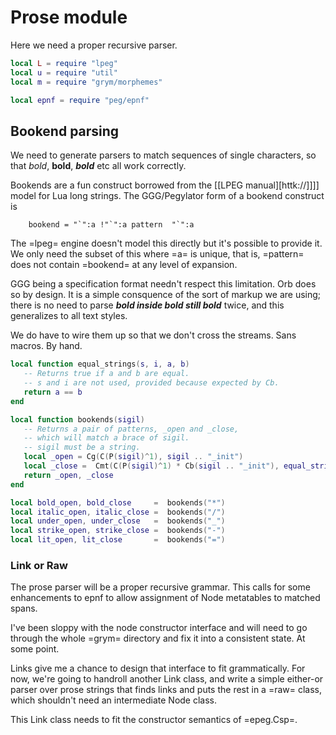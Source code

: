 # Prose module
  Here we need a proper recursive parser.

```lua
local L = require "lpeg"
local u = require "util"
local m = require "grym/morphemes"

local epnf = require "peg/epnf"
```
## Bookend parsing
  We need to generate parsers to match sequences of single characters, so
that *bold*, **bold**, ***bold*** etc all work correctly.

Bookends are a fun construct borrowed from the [[LPEG manual][httk://]]]]
model for Lua long strings.  The GGG/Pegylator form of a bookend construct
is 

```peg
    bookend = "`":a !"`":a pattern  "`":a
```
The =lpeg= engine doesn't model this directly but it's possible to provide
it.  We only need the subset of this where =a= is unique, that is, =pattern=
does not contain =bookend= at any level of expansion. 

GGG being a specification format needn't respect this limitation.  Orb
does so by design.  It is a simple consquence of the sort of markup we are
using; there is no need to parse ***bold **inside bold** still bold*** twice,
and this generalizes to all text styles. 

We do have to wire them up so that we don't cross the streams.  Sans macros.
By hand. 

```lua
local function equal_strings(s, i, a, b)
   -- Returns true if a and b are equal.
   -- s and i are not used, provided because expected by Cb.
   return a == b
end

local function bookends(sigil)
   -- Returns a pair of patterns, _open and _close,
   -- which will match a brace of sigil.
   -- sigil must be a string. 
   local _open = Cg(C(P(sigil)^1), sigil .. "_init")
   local _close =  Cmt(C(P(sigil)^1) * Cb(sigil .. "_init"), equal_strings)
   return _open, _close
end

local bold_open, bold_close     =  bookends("*")
local italic_open, italic_close =  bookends("/")
local under_open, under_close   =  bookends("_")
local strike_open, strike_close =  bookends("-")
local lit_open, lit_close       =  bookends("=")
```
### Link or Raw
  The prose parser will be a proper recursive grammar.  This calls for some
enhancements to epnf to allow assignment of Node metatables to matched spans.

I've been sloppy with the node constructor interface and will need to go through
the whole =grym= directory and fix it into a consistent state.  At some point.

Links give me a chance to design that interface to fit grammatically. For now,
we're going to handroll another Link class, and write a simple either-or parser
over prose strings that finds links and puts the rest in a =raw= class, which
shouldn't need an intermediate Node class. 

This Link class needs to fit the constructor semantics of =epeg.Csp=.













